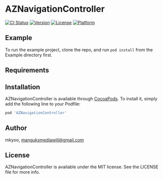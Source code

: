 # AZNavigationController

[![CI Status](https://img.shields.io/travis/mkyoo/AZNavigationController.svg?style=flat)](https://travis-ci.org/mkyoo/AZNavigationController)
[![Version](https://img.shields.io/cocoapods/v/AZNavigationController.svg?style=flat)](https://cocoapods.org/pods/AZNavigationController)
[![License](https://img.shields.io/cocoapods/l/AZNavigationController.svg?style=flat)](https://cocoapods.org/pods/AZNavigationController)
[![Platform](https://img.shields.io/cocoapods/p/AZNavigationController.svg?style=flat)](https://cocoapods.org/pods/AZNavigationController)

## Example

To run the example project, clone the repo, and run `pod install` from the Example directory first.

## Requirements

## Installation

AZNavigationController is available through [CocoaPods](https://cocoapods.org). To install
it, simply add the following line to your Podfile:

```ruby
pod 'AZNavigationController'
```

## Author

mkyoo, manguksmediawill@gmail.com

## License

AZNavigationController is available under the MIT license. See the LICENSE file for more info.
